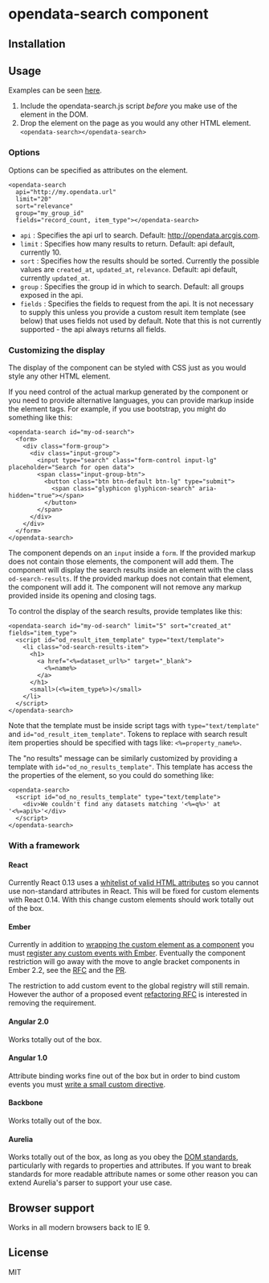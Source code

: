# opendata-search component

## Installation


## Usage

Examples can be seen [here]().

1. Include the opendata-search.js script _before_ you make use of the element in the DOM.
1. Drop the element on the page as you would any other HTML element. `<opendata-search></opendata-search>`

### Options

Options can be specified as attributes on the element.
````
<opendata-search
  api="http://my.opendata.url"
  limit="20"
  sort="relevance"
  group="my_group_id"
  fields="record_count, item_type"></opendata-search>
````

* `api` : Specifies the api url to search. Default: http://opendata.arcgis.com.
* `limit` : Specifies how many results to return. Default: api default, currently 10.
* `sort` : Specifies how the results should be sorted. Currently the possible values are `created_at`, `updated_at`, `relevance`. Default: api default, currently `updated_at`.
* `group` : Specifies the group id in which to search. Default: all groups exposed in the api.
* `fields` : Specifies the fields to request from the api. It is not necessary to supply this unless you provide a custom result item template (see below) that uses fields not used by default. Note that this is not currently supported - the api always returns all fields.

### Customizing the display

The display of the component can be styled with CSS just as you would style any other HTML element.

If you need control of the actual markup generated by the component or you need to provide alternative languages, you can provide markup inside the element tags. For example, if you use bootstrap, you might do something like this:

````
<opendata-search id="my-od-search">
  <form>
    <div class="form-group">
      <div class="input-group">
        <input type="search" class="form-control input-lg" placeholder="Search for open data">
        <span class="input-group-btn">
          <button class="btn btn-default btn-lg" type="submit">
            <span class="glyphicon glyphicon-search" aria-hidden="true"></span>
          </button>
        </span>
      </div>
    </div>
  </form>
</opendata-search>
````

The component depends on an `input` inside a `form`. If the provided markup does not contain those elements, the component will add them. The component will display the search results inside an element with the class `od-search-results`. If the provided markup does not contain that element, the component will add it. The component will not remove any markup provided inside its opening and closing tags.

To control the display of the search results, provide templates like this:

````
<opendata-search id="my-od-search" limit="5" sort="created_at" fields="item_type">
  <script id="od_result_item_template" type="text/template">
    <li class="od-search-results-item">
      <h1>
        <a href="<%=dataset_url%>" target="_blank">
          <%=name%>
        </a>
      </h1>
      <small>(<%=item_type%>)</small>
    </li>
  </script>
</opendata-search>
````

Note that the template must be inside script tags with `type="text/template"` and `id="od_result_item_template"`. Tokens to replace with search result item properties should be specified with tags like: `<%=property_name%>`.

The "no results" message can be similarly customized by providing a template with `id="od_no_results_template"`. This template has access the the properties of the element, so you could do something like:

````
<opendata-search>
  <script id="od_no_results_template" type="text/template">
    <div>We couldn't find any datasets matching '<%=q%>' at '<%=api%>'</div>
  </script>
</opendata-search>
````

### With a framework

#### React

Currently React 0.13 uses a [whitelist of valid HTML attributes](https://github.com/facebook/react/issues/140) so you cannot use non-standard attributes in React. This will be fixed for custom elements with React 0.14. With this change custom elements should work totally out of the box.

#### Ember

Currently in addition to [wrapping the custom element as a component](examples/ember-app/app/components/item-rating.js) you must [register any custom events with Ember](examples/ember-app/config/environment.js#L16-L23). Eventually the component restriction will go away with the move to angle bracket components in Ember 2.2, see the [RFC](https://github.com/emberjs/rfcs/pull/60) and the [PR](https://github.com/emberjs/ember.js/pull/12011).

The restriction to add custom event to the global registry will still remain. However the author of a proposed event [refactoring RFC](https://github.com/emberjs/rfcs/pull/86) is interested in removing the requirement.

#### Angular 2.0

Works totally out of the box.

#### Angular 1.0

Attribute binding works fine out of the box but in order to bind custom events you must [write a small custom directive](/examples/angular-1-app/index.html#L28-L44).

#### Backbone

Works totally out of the box.

#### Aurelia

Works totally out of the box, as long as you obey the [DOM standards](#strictly-adhere-to-dom-standards), particularly with regards to properties and attributes. If you want to break standards for more readable attribute names or some other reason you can extend Aurelia's parser to support your use case.

## Browser support

Works in all modern browsers back to IE 9.

## License

MIT
